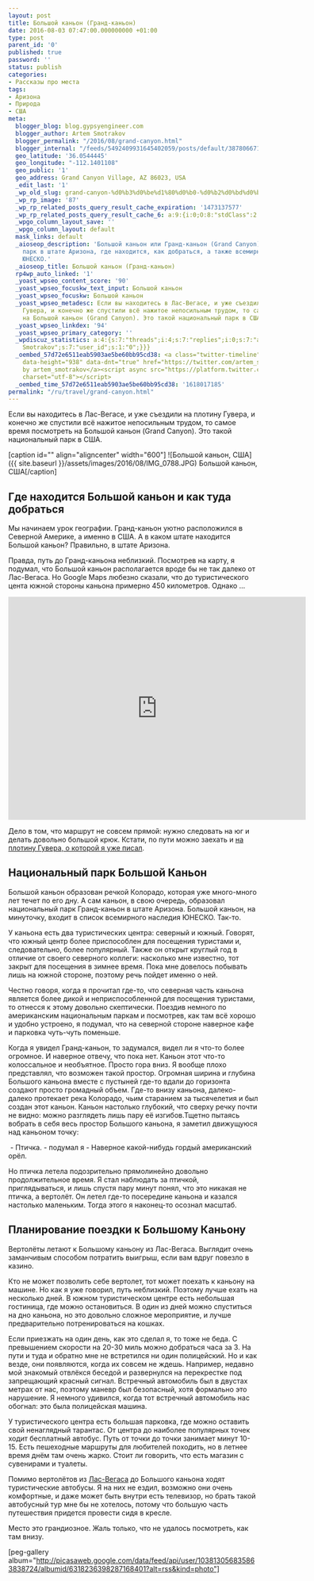 ```yaml
---
layout: post
title: Большой каньон (Гранд-каньон)
date: 2016-08-03 07:47:00.000000000 +01:00
type: post
parent_id: '0'
published: true
password: ''
status: publish
categories:
- Рассказы про места
tags:
- Аризона
- Природа
- США
meta:
  blogger_blog: blog.gypsyengineer.com
  blogger_author: Artem Smotrakov
  blogger_permalink: "/2016/08/grand-canyon.html"
  blogger_internal: "/feeds/5492409931645402059/posts/default/3878066711678783196"
  geo_latitude: '36.0544445'
  geo_longitude: "-112.1401108"
  geo_public: '1'
  geo_address: Grand Canyon Village, AZ 86023, USA
  _edit_last: '1'
  _wp_old_slug: grand-canyon-%d0%b3%d0%be%d1%80%d0%b0-%d0%b2%d0%bd%d0%b8%d0%b7
  _wp_rp_image: '87'
  _wp_rp_related_posts_query_result_cache_expiration: '1473137577'
  _wp_rp_related_posts_query_result_cache_6: a:9:{i:0;O:8:"stdClass":2:{s:7:"post_id";s:2:"63";s:5:"score";s:18:"28.806325845351505";}i:1;O:8:"stdClass":2:{s:7:"post_id";s:2:"70";s:5:"score";s:18:"18.760210216161884";}i:2;O:8:"stdClass":2:{s:7:"post_id";s:2:"67";s:5:"score";s:18:"18.760210216161884";}i:3;O:8:"stdClass":2:{s:7:"post_id";s:2:"72";s:5:"score";s:17:"6.720482173902521";}i:4;O:8:"stdClass":2:{s:7:"post_id";s:2:"71";s:5:"score";s:17:"6.720482173902521";}i:5;O:8:"stdClass":2:{s:7:"post_id";s:2:"64";s:5:"score";s:17:"6.274195071274102";}i:6;O:8:"stdClass":2:{s:7:"post_id";s:2:"66";s:5:"score";s:16:"3.66516292749662";}i:7;O:8:"stdClass":2:{s:7:"post_id";s:2:"69";s:5:"score";s:18:"0.6570081337440722";}i:8;O:8:"stdClass":2:{s:7:"post_id";s:2:"62";s:5:"score";s:18:"0.6570081337440722";}}
  _wpgo_column_layout_save: ''
  _wpgo_column_layout: default
  mask_links: default
  _aioseop_description: 'Большой каньон или Гранд-каньон (Grand Canyon): национальный
    парк в штате Аризона, где находится, как добраться, а также всемирное наследие
    ЮНЕСКО.'
  _aioseop_title: Большой каньон (Гранд-каньон)
  rp4wp_auto_linked: '1'
  _yoast_wpseo_content_score: '90'
  _yoast_wpseo_focuskw_text_input: Большой каньон
  _yoast_wpseo_focuskw: Большой каньон
  _yoast_wpseo_metadesc: Если вы находитесь в Лас-Вегасе, и уже съездили на плотину
    Гувера, и конечно же спустили всё нажитое непосильным трудом, то самое время посмотреть
    на Большой каньон (Grand Canyon). Это такой национальный парк в США.
  _yoast_wpseo_linkdex: '94'
  _yoast_wpseo_primary_category: ''
  _wpdiscuz_statistics: a:4:{s:7:"threads";i:4;s:7:"replies";i:0;s:7:"authors";i:1;s:14:"recent_authors";a:2:{i:0;O:8:"stdClass":3:{s:20:"comment_author_email";s:19:"noreply@blogger.com";s:14:"comment_author";s:14:"Маришка";s:7:"user_id";s:1:"0";}i:1;O:8:"stdClass":3:{s:20:"comment_author_email";s:19:"noreply@blogger.com";s:14:"comment_author";s:15:"Artem
    Smotrakov";s:7:"user_id";s:1:"0";}}}
  _oembed_57d72e6511eab5903ae5be60bb95cd38: <a class="twitter-timeline" data-width="625"
    data-height="938" data-dnt="true" href="https://twitter.com/artem_smotrakov?ref_src=twsrc%5Etfw">Tweets
    by artem_smotrakov</a><script async src="https://platform.twitter.com/widgets.js"
    charset="utf-8"></script>
  _oembed_time_57d72e6511eab5903ae5be60bb95cd38: '1618017185'
permalink: "/ru/travel/grand-canyon.html"
---
```

Если вы находитесь в Лас-Вегасе, и уже съездили на плотину Гувера, и конечно же спустили всё нажитое непосильным трудом, то самое время посмотреть на Большой каньон (Grand Canyon). Это такой национальный парк в США.

[caption id="" align="aligncenter" width="600"] ![Большой каньон, США]({{ site.baseurl }}/assets/images/2016/08/IMG_0788.JPG) Большой каньон, США[/caption]

<!--more-->

## Где находится Большой каньон и как туда добраться

Мы начинаем урок географии. Гранд-каньон уютно расположился в Северной Америке, а именно в США. А в каком штате находится Большой каньон? Правильно, в штате Аризона.

Правда, путь до Гранд-каньона неблизкий. Посмотрев на карту, я подумал, что Большой каньон располагается вроде бы не так далеко от Лас-Вегаса. Но Google Maps любезно сказали, что до туристического цента южной стороны каньона примерно 450 километров. Однако ...

<iframe style="border: 0;" src="https://www.google.com/maps/embed?pb=!1m28!1m12!1m3!1d1664310.4569955776!2d-114.7463232692586!3d35.43978004136259!2m3!1f0!2f0!3f0!3m2!1i1024!2i768!4f13.1!4m13!3e0!4m5!1s0x80beb782a4f57dd1%3A0x3accd5e6d5b379a3!2sLas+Vegas%2C+NV%2C+USA!3m2!1d36.1699412!2d-115.1398296!4m5!1s0x87331092252c9d91%3A0xb9ce39fc20cce2fd!2sGrand+Canyon+Visitor+Center%2C+South+Entrance+Road%2C+Grand+Canyon+Village%2C+AZ%2C+USA!3m2!1d36.0590907!2d-112.1091855!5e0!3m2!1sen!2sru!4v1470012227905" width="600" height="450" frameborder="0" allowfullscreen="allowfullscreen"></iframe>

Дело в том, что маршрут не совсем прямой: нужно следовать на юг и делать довольно большой крюк. Кстати, по пути можно заехать и [на плотину Гувера, о которой я уже писал](/ru/travel/hoover-dam.html).

## Национальный парк Большой Каньон

Большой каньон образован речкой Колорадо, которая уже много-много лет течет по его дну. А сам каньон, в свою очередь, образовал национальный парк Гранд-каньон в штате Аризона. Большой каньон, на минуточку, входит в список всемирного наследия ЮНЕСКО. Так-то.

У каньона есть два туристических центра: северный и южный. Говорят, что южный центр более приспособлен для посещения туристами и, следовательно, более популярный. Также он открыт круглый год в отличие от своего северного коллеги: насколько мне известно, тот закрыт для посещения в зимнее время. Пока мне довелось побывать лишь на южной стороне, поэтому речь пойдет именно о ней.

Честно говоря, когда я прочитал где-то, что северная часть каньона является более дикой и неприспособленной для посещения туристами, то отнесся к этому довольно скептически. Поездив немного по американским национальным паркам и посмотрев, как там всё хорошо и удобно устроено, я подумал, что на северной стороне наверное кафе и парковка чуть-чуть поменьше.

Когда я увидел Гранд-каньон, то задумался, видел ли я что-то более огромное. И наверное отвечу, что пока нет. Каньон этот что-то колоссальное и необъятное. Просто гора вниз. Я вообще плохо представлял, что возможен такой простор. Огромная ширина и глубина Большого каньона вместе с пустыней где-то вдали до горизонта создают просто громадный объем. Где-то внизу каньона, далеко-далеко протекает река Колорадо, чьим старанием за тысячелетия и был создан этот каньон. Каньон настолько глубокий, что сверху речку почти не видно: можно разглядеть лишь пару её изгибов.Тщетно пытаясь вобрать в себя весь простор Большого каньона, я заметил движущуюся над каньоном точку:

&nbsp;- Птичка. - подумал я - Наверное какой-нибудь гордый американский орёл.

Но птичка летела подозрительно прямолинейно довольно продолжительное время. Я стал наблюдать за птичкой, приглядываться, и лишь спустя пару минут понял, что это никакая не птичка, а вертолёт. Он летел где-то посередине каньона и казался настолько маленьким. Тогда этого я наконец-то осознал масштаб.

## Планирование поездки к Большому Каньону

Вертолёты летают к Большому каньону из Лас-Вегаса. Выглядит очень заманчивым способом потратить выигрыш, если вам вдруг повезло в казино.

Кто не может позволить себе вертолет, тот может поехать к каньону на машине. Но как я уже говорил, путь неблизкий. Поэтому лучше ехать на несколько дней. В южном туристическом центре есть небольшая гостиница, где можно остановиться. В один из дней можно спуститься на дно каньона, но это довольно сложное мероприятие, и лучше предварительно потренироваться на кошках.

Если приезжать на один день, как это сделал я, то тоже не беда. С превышением скорости на 20-30 миль можно добраться часа за 3. На пути и туда и обратно мне не встретился ни один полицейский. Но и как везде, они появляются, когда их совсем не ждешь. Например, недавно мой знакомый отвлёкся беседой и развернулся на перекрестке под запрещающий красный сигнал. Встречный автомобиль был в двустах метрах от нас, поэтому маневр был безопасный, хотя формально это нарушение. Я немного удивился, когда тот встречный автомобиль нас обогнал: это была полицейская машина.

У туристического центра есть большая парковка, где можно оставить свой ненаглядный тарантас. От центра до наиболее популярных точек ходит бесплатный автобус. Путь от точки до точки занимает минут 10-15. Есть пешеходные маршруты для любителей походить, но в летнее время днём там очень жарко. Стоит ли говорить, что есть магазин с сувенирами и туалеты.

Помимо вертолётов из [Лас-Вегаса](/ru/travel/las-vegas.html) до Большого каньона ходят туристические автобусы. Я на них не ездил, возможно они очень комфортные, и даже может быть внутри есть телевизор, но брать такой автобусный тур мне бы не хотелось, потому что большую часть путешествия придется провести сидя в кресле.

Место это грандиозное. Жаль только, что не удалось посмотреть, как там внизу.

[peg-gallery album="http://picasaweb.google.com/data/feed/api/user/103813056835863838724/albumid/6318236398287168401?alt=rss&kind=photo"]

&nbsp;

